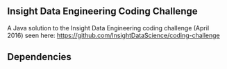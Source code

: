 ## Insight Data Engineering Coding Challenge

A Java solution to the Insight Data Engineering coding challenge (April 2016) seen here: https://github.com/InsightDataScience/coding-challenge

## Dependencies
